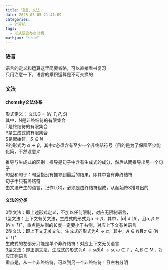 ```yaml
---  
title: 语言、文法  
date: 2025-05-05 21:41:09  
categories:  
  - 计算机  
tags:  
  - 形式语言与自动机  
mathjax: "true"  
---  
```


### 语言  
语言的定义和运算这里简要省略，可以直接看书复习  
只用注意一下，语言的乘积运算是不可交换的  

### 文法  

#### chomsky文法体系  
形式定义： 文法$G = (N,T,P,S)$  
其中，N是非终结符的有限集合  
T是终结符的有限集合  
P是生成式的有限集合  
S是起始符，$S\in N$  
P的形式为 $\alpha \rightarrow \beta$，其中$\alpha$必须含有至少一个非终结符号（目的是为了保障至少能化简，不然没意义  

推导与生成式的区别：推导是句子中含有生成式的成分，然后从而推导出另一个句子  
句型和句子：句型指没有推导到最后的结果，即其中含有非终结符  
句子中只有终结符  
由文法产生的语言，记作L(G)，必须是由终结符组成，从起始符S推导出的  

#### 文法的分类  
0型文法：即上述形式定义，不加以任何限制，对应无限制语言，  
1型文法：上下文有关文法，生成式的形式为$\alpha \rightarrow \beta$，其中，$|\alpha|\leq |\beta|$，且$\alpha ,\beta\in (N\cup T)^+$，重点是左侧的长度一定要小于右侧，对应上下文有关语言  
2型文法：即上下文无关文法，生成式的形式为$A \rightarrow \alpha$，其中，$A\in N$且$\alpha \in (N\cup T)^+$  
生成式的左部分只能是单个非终结符！对应上下文无关语言  
3型文法：即正则文法，生成式的形式为$A\rightarrow \omega B|A\rightarrow \omega,\omega \in T$ ，$A,B\in N$ ，对应正则语言  
重点是，从一个非终结符，可以到另一个非终结符！且左右分明  






